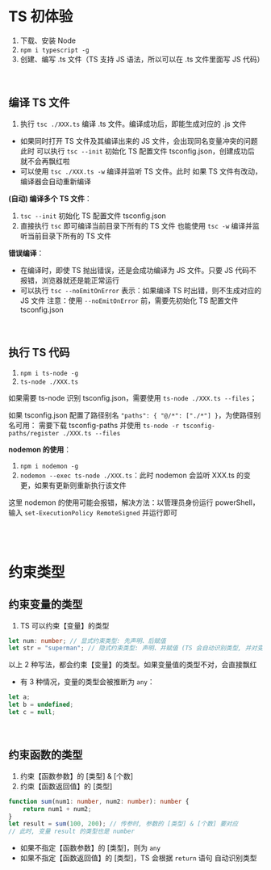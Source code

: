 # TS 初体验

1. 下载、安装 Node
2. `npm i typescript -g`
3. 创建、编写 .ts 文件（TS 支持 JS 语法，所以可以在 .ts 文件里面写 JS 代码）

<br>

## 编译 TS 文件

1. 执行 `tsc ./XXX.ts` 编译 .ts 文件。编译成功后，即能生成对应的 .js 文件

-   如果同时打开 TS 文件及其编译出来的 JS 文件，会出现同名变量冲突的问题
    此时 可以执行 `tsc --init` 初始化 TS 配置文件 tsconfig.json，创建成功后 就不会再飘红啦
-   可以使用 `tsc ./XXX.ts -w` 编译并监听 TS 文件。此时 如果 TS 文件有改动，编译器会自动重新编译

**(自动) 编译多个 TS 文件**：

1. `tsc --init` 初始化 TS 配置文件 tsconfig.json
2. 直接执行 `tsc` 即可编译当前目录下所有的 TS 文件
   也能使用 `tsc -w` 编译并监听当前目录下所有的 TS 文件

**错误编译**：

-   在编译时，即使 TS 抛出错误，还是会成功编译为 JS 文件。只要 JS 代码不报错，浏览器就还是能正常运行
-   可以执行 `tsc --noEmitOnError` 表示：如果编译 TS 时出错，则不生成对应的 JS 文件
    注意：使用 `--noEmitOnError` 前，需要先初始化 TS 配置文件 tsconfig.json

<br>

## 执行 TS 代码

1. `npm i ts-node -g`
2. `ts-node ./XXX.ts`

如果需要 ts-node 识别 tsconfig.json，需要使用 `ts-node ./XXX.ts --files`；

如果 tsconfig.json 配置了路径别名 `"paths": { "@/*": ["./*"] }`，为使路径别名可用：
需要下载 tsconfig-paths 并使用 `ts-node -r tsconfig-paths/register ./XXX.ts --files`

**nodemon 的使用**：

1. `npm i nodemon -g`
2. `nodemon --exec ts-node ./XXX.ts`：此时 nodemon 会监听 XXX.ts 的变更，如果有更新则重新执行该文件

这里 nodemon 的使用可能会报错，解决方法：以管理员身份运行 powerShell，输入 `set-ExecutionPolicy RemoteSigned` 并运行即可

<br><br>

# 约束类型

## 约束变量的类型

1. TS 可以约束【变量】的类型

```ts
let num: number; // 显式约束类型: 先声明、后赋值
let str = "superman"; // 隐式约束类型: 声明、并赋值 (TS 会自动识别类型, 并对变量进行约束)
```

以上 2 种写法，都会约束【变量】的类型。如果变量值的类型不对，会直接飘红

-   有 3 种情况，变量的类型会被推断为 `any`：

```js
let a;
let b = undefined;
let c = null;
```

<br>

## 约束函数的类型

1. 约束【函数参数】的 [类型] & [个数]
2. 约束【函数返回值】的 [类型]

```ts
function sum(num1: number, num2: number): number {
    return num1 + num2;
}
let result = sum(100, 200); // 传参时, 参数的 [类型] & [个数] 要对应
// 此时, 变量 result 的类型也是 number
```

-   如果不指定【函数参数】的 [类型]，则为 `any`
-   如果不指定【函数返回值】的 [类型]，TS 会根据 `return` 语句 自动识别类型

<br>
